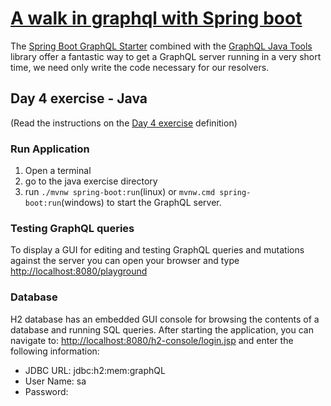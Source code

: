 # [A walk in graphql with Spring boot]((/README.md))
The [Spring Boot GraphQL Starter](https://github.com/graphql-java-kickstart/graphql-spring-boot) combined with the [GraphQL Java Tools](https://github.com/graphql-java-kickstart/graphql-java-tools) library offer a fantastic way to get a GraphQL server running in a very short time, we need only write the code necessary for our resolvers.

## Day 4 exercise - Java
(Read the instructions on the [Day 4 exercise](../day_04.md#exercise) definition)

### Run Application

1. Open a terminal
2. go to the java exercise directory
3. run `./mvnw spring-boot:run`(linux) or `mvnw.cmd spring-boot:run`(windows) to start the GraphQL server.

### Testing GraphQL queries
To display a GUI for editing and testing GraphQL queries and mutations against the server you can open your browser and type [http://localhost:8080/playground](http://localhost:8080/playground)

### Database
H2 database has an embedded GUI console for browsing the contents of a database and running SQL queries.
After starting the application, you can navigate to:
[http://localhost:8080/h2-console/login.jsp](http://localhost:8080/h2-console/login.jsp) and enter the following information:
- JDBC URL: jdbc:h2:mem:graphQL
- User Name: sa
- Password: <blank>
